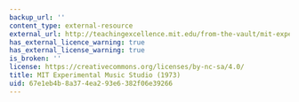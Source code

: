 ```yaml
---
backup_url: ''
content_type: external-resource
external_url: http://teachingexcellence.mit.edu/from-the-vault/mit-experimental-music-studio-ca-1973
has_external_licence_warning: true
has_external_license_warning: true
is_broken: ''
license: https://creativecommons.org/licenses/by-nc-sa/4.0/
title: MIT Experimental Music Studio (1973)
uid: 67e1eb4b-8a37-4ea2-93e6-382f06e39266
---
```

